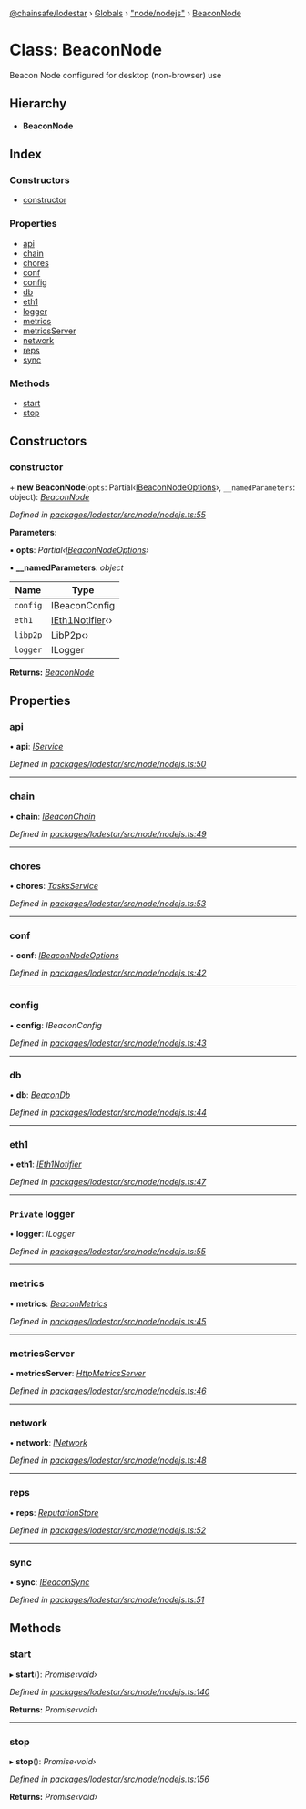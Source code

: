 [@chainsafe/lodestar](../README.md) › [Globals](../globals.md) › ["node/nodejs"](../modules/_node_nodejs_.md) › [BeaconNode](_node_nodejs_.beaconnode.md)

# Class: BeaconNode

Beacon Node configured for desktop (non-browser) use

## Hierarchy

* **BeaconNode**

## Index

### Constructors

* [constructor](_node_nodejs_.beaconnode.md#constructor)

### Properties

* [api](_node_nodejs_.beaconnode.md#api)
* [chain](_node_nodejs_.beaconnode.md#chain)
* [chores](_node_nodejs_.beaconnode.md#chores)
* [conf](_node_nodejs_.beaconnode.md#conf)
* [config](_node_nodejs_.beaconnode.md#config)
* [db](_node_nodejs_.beaconnode.md#db)
* [eth1](_node_nodejs_.beaconnode.md#eth1)
* [logger](_node_nodejs_.beaconnode.md#private-logger)
* [metrics](_node_nodejs_.beaconnode.md#metrics)
* [metricsServer](_node_nodejs_.beaconnode.md#metricsserver)
* [network](_node_nodejs_.beaconnode.md#network)
* [reps](_node_nodejs_.beaconnode.md#reps)
* [sync](_node_nodejs_.beaconnode.md#sync)

### Methods

* [start](_node_nodejs_.beaconnode.md#start)
* [stop](_node_nodejs_.beaconnode.md#stop)

## Constructors

###  constructor

\+ **new BeaconNode**(`opts`: Partial‹[IBeaconNodeOptions](../interfaces/_node_options_.ibeaconnodeoptions.md)›, `__namedParameters`: object): *[BeaconNode](_node_nodejs_.beaconnode.md)*

*Defined in [packages/lodestar/src/node/nodejs.ts:55](https://github.com/ChainSafe/lodestar/blob/a092bb827/packages/lodestar/src/node/nodejs.ts#L55)*

**Parameters:**

▪ **opts**: *Partial‹[IBeaconNodeOptions](../interfaces/_node_options_.ibeaconnodeoptions.md)›*

▪ **__namedParameters**: *object*

Name | Type |
------ | ------ |
`config` | IBeaconConfig |
`eth1` | [IEth1Notifier](../interfaces/_eth1_interface_.ieth1notifier.md)‹› |
`libp2p` | LibP2p‹› |
`logger` | ILogger |

**Returns:** *[BeaconNode](_node_nodejs_.beaconnode.md)*

## Properties

###  api

• **api**: *[IService](../interfaces/_node_nodejs_.iservice.md)*

*Defined in [packages/lodestar/src/node/nodejs.ts:50](https://github.com/ChainSafe/lodestar/blob/a092bb827/packages/lodestar/src/node/nodejs.ts#L50)*

___

###  chain

• **chain**: *[IBeaconChain](../interfaces/_chain_interface_.ibeaconchain.md)*

*Defined in [packages/lodestar/src/node/nodejs.ts:49](https://github.com/ChainSafe/lodestar/blob/a092bb827/packages/lodestar/src/node/nodejs.ts#L49)*

___

###  chores

• **chores**: *[TasksService](_tasks_index_.tasksservice.md)*

*Defined in [packages/lodestar/src/node/nodejs.ts:53](https://github.com/ChainSafe/lodestar/blob/a092bb827/packages/lodestar/src/node/nodejs.ts#L53)*

___

###  conf

• **conf**: *[IBeaconNodeOptions](../interfaces/_node_options_.ibeaconnodeoptions.md)*

*Defined in [packages/lodestar/src/node/nodejs.ts:42](https://github.com/ChainSafe/lodestar/blob/a092bb827/packages/lodestar/src/node/nodejs.ts#L42)*

___

###  config

• **config**: *IBeaconConfig*

*Defined in [packages/lodestar/src/node/nodejs.ts:43](https://github.com/ChainSafe/lodestar/blob/a092bb827/packages/lodestar/src/node/nodejs.ts#L43)*

___

###  db

• **db**: *[BeaconDb](_db_api_beacon_beacon_.beacondb.md)*

*Defined in [packages/lodestar/src/node/nodejs.ts:44](https://github.com/ChainSafe/lodestar/blob/a092bb827/packages/lodestar/src/node/nodejs.ts#L44)*

___

###  eth1

• **eth1**: *[IEth1Notifier](../interfaces/_eth1_interface_.ieth1notifier.md)*

*Defined in [packages/lodestar/src/node/nodejs.ts:47](https://github.com/ChainSafe/lodestar/blob/a092bb827/packages/lodestar/src/node/nodejs.ts#L47)*

___

### `Private` logger

• **logger**: *ILogger*

*Defined in [packages/lodestar/src/node/nodejs.ts:55](https://github.com/ChainSafe/lodestar/blob/a092bb827/packages/lodestar/src/node/nodejs.ts#L55)*

___

###  metrics

• **metrics**: *[BeaconMetrics](_metrics_beacon_.beaconmetrics.md)*

*Defined in [packages/lodestar/src/node/nodejs.ts:45](https://github.com/ChainSafe/lodestar/blob/a092bb827/packages/lodestar/src/node/nodejs.ts#L45)*

___

###  metricsServer

• **metricsServer**: *[HttpMetricsServer](_metrics_server_http_.httpmetricsserver.md)*

*Defined in [packages/lodestar/src/node/nodejs.ts:46](https://github.com/ChainSafe/lodestar/blob/a092bb827/packages/lodestar/src/node/nodejs.ts#L46)*

___

###  network

• **network**: *[INetwork](../interfaces/_network_interface_.inetwork.md)*

*Defined in [packages/lodestar/src/node/nodejs.ts:48](https://github.com/ChainSafe/lodestar/blob/a092bb827/packages/lodestar/src/node/nodejs.ts#L48)*

___

###  reps

• **reps**: *[ReputationStore](_sync_ireputation_.reputationstore.md)*

*Defined in [packages/lodestar/src/node/nodejs.ts:52](https://github.com/ChainSafe/lodestar/blob/a092bb827/packages/lodestar/src/node/nodejs.ts#L52)*

___

###  sync

• **sync**: *[IBeaconSync](../interfaces/_sync_interface_.ibeaconsync.md)*

*Defined in [packages/lodestar/src/node/nodejs.ts:51](https://github.com/ChainSafe/lodestar/blob/a092bb827/packages/lodestar/src/node/nodejs.ts#L51)*

## Methods

###  start

▸ **start**(): *Promise‹void›*

*Defined in [packages/lodestar/src/node/nodejs.ts:140](https://github.com/ChainSafe/lodestar/blob/a092bb827/packages/lodestar/src/node/nodejs.ts#L140)*

**Returns:** *Promise‹void›*

___

###  stop

▸ **stop**(): *Promise‹void›*

*Defined in [packages/lodestar/src/node/nodejs.ts:156](https://github.com/ChainSafe/lodestar/blob/a092bb827/packages/lodestar/src/node/nodejs.ts#L156)*

**Returns:** *Promise‹void›*
